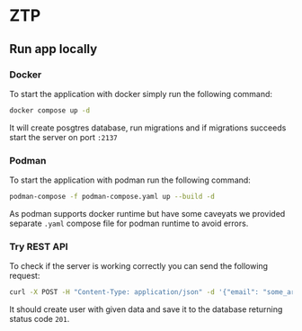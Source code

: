 # ZTP

## Run app locally

### Docker
To start the application with docker simply run the following command:
```bash
docker compose up -d
```
It will create posgtres database, run migrations and if migrations succeeds start the server on port `:2137`

### Podman
To start the application with podman run the following command:
```bash
podman-compose -f podman-compose.yaml up --build -d
```
As podman supports docker runtime but have some caveyats we provided separate `.yaml` compose file for podman runtime to avoid errors.

### Try REST API
To check if the server is working correctly you can send the following request:
```bash
curl -X POST -H "Content-Type: application/json" -d '{"email": "some_artificial_mail@gmail.com", "username": "username", "role": "user", "phone_number": "+48945323417"}' localhost:2137/user/create
```
It should create user with given data and save it to the database returning status code `201`.
